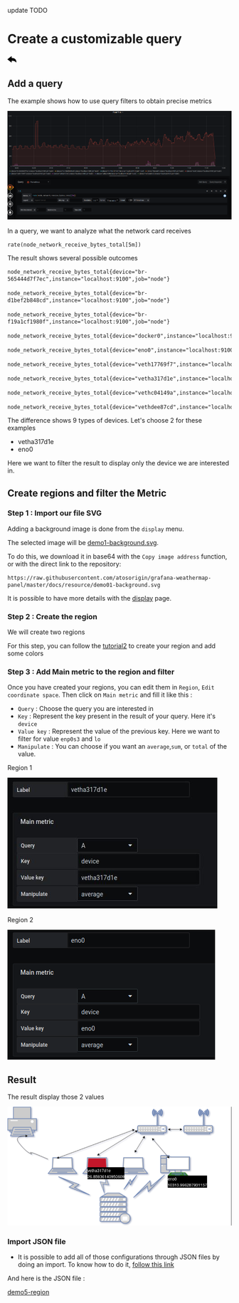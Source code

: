 update TODO

# Create a customizable query

[![](../../screenshots/other/Go-back.png)](README.md)

## Add a query

The example shows how to use query filters to obtain precise metrics

![step 01](../../screenshots/demo/tutorial05/step01.png)

In a query, we want to analyze what the network card receives

```
rate(node_network_receive_bytes_total[5m])

```

The result shows several possible outcomes

```
node_network_receive_bytes_total{device="br-565444d7f7ec",instance="localhost:9100",job="node"}

node_network_receive_bytes_total{device="br-d1bef2b848cd",instance="localhost:9100",job="node"}

node_network_receive_bytes_total{device="br-f19a1cf1980f",instance="localhost:9100",job="node"}

node_network_receive_bytes_total{device="docker0",instance="localhost:9100",job="node"}

node_network_receive_bytes_total{device="eno0",instance="localhost:9100",job="node"}

node_network_receive_bytes_total{device="veth17769f7",instance="localhost:9100",job="node"}

node_network_receive_bytes_total{device="vetha317d1e",instance="localhost:9100",job="node"}

node_network_receive_bytes_total{device="vethc04149a",instance="localhost:9100",job="node"}

node_network_receive_bytes_total{device="vethdee87cd",instance="localhost:9100",job="node"}

```

The difference shows 9 types of devices. Let's choose 2 for these examples

- vetha317d1e
- eno0

Here we want to filter the result to display only the device we are interested in.

## Create regions and filter the Metric

### Step 1 : Import our file SVG

Adding a background image is done from the `display` menu.

The selected image will be [demo1-background.svg](../../resource/demo01-background.svg).

To do this, we download it in base64 with the `Copy image address` function, or with the direct link to the repository:

```
https://raw.githubusercontent.com/atosorigin/grafana-weathermap-panel/master/docs/resource/demo01-background.svg
```

It is possible to have more details with the [display](../editor/display.md) page.

### Step 2 : Create the region

We will create two regions

For this step, you can follow the [tutorial2](tutorial2.md) to create your region and add some colors

### Step 3 : Add Main metric to the region and filter

Once you have created your regions, you can edit them in `Region`, `Edit coordinate space`. Then click on `Main metric` and fill it like this :

- `Query` : Choose the query you are interested in
- `Key` : Represent the key present in the result of your query. Here it's `device`
- `Value key` : Represent the value of the previous key. Here we want to filter for value `enp0s3` and `lo`
- `Manipulate` : You can choose if you want an `average`,`sum`, or `total` of the value.

Region 1

![step 02](../../screenshots/demo/tutorial05/step2.jpg)

Region 2

![step 03](../../screenshots/demo/tutorial05/step03.png)

## Result

The result display those 2 values

![step 04](../../screenshots/demo/tutorial05/demo5.png)

### Import JSON file

- It is possible to add all of those configurations through JSON files by doing an import. To know how to do it, [follow this link](../editor/import.md)

And here is the JSON file :

[demo5-region](../../resource/demo05-region.json)
